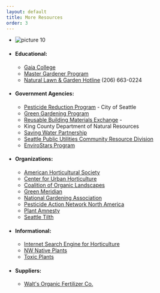 ```yaml
---
layout: default
title: More Resources
order: 3
---
```


* ![picture 10](http://continuumgardens.com/images/pic10.jpg)
* #### Educational:
  - [Gaia College][8]
  - [Master Gardener Program][9]
  - [Natural Lawn & Garden Hotline][10] (206) 663-0224

* #### Government Agencies:
  - [Pesticide Reduction Program][11] - City of Seattle
  - [Green Gardening Program][12]
  - [Reusable Building Materials Exchange][13] -
  - King County Department of Natural Resources
  - [Saving Water Partnership][14]
  - [Seattle Public Utilities Community Resource Division][15]
  - [EnviroStars Program][16]

* #### Organizations:
  - [American Horticultural Society][17]
  - [Center for Urban Horticulture][18]
  - [Coalition of Organic Landscapes][19]
  - [Green Meridian][20]
  - [National Gardening Association][21]
  - [Pesticide Action Network North America][22]
  - [Plant Amnesty][23]
  - [Seattle Tilth][24]

* #### Informational:
  - [Internet Search Engine for Horticulture][26]
  - [NW Native Plants][27]
  - [Toxic Plants][28]

* #### Suppliers:
  - [Walt's Organic Fertilizer Co.][29]

 [8]: http://www.organic-land-care.com/
 [9]: http://mastergardener.wsu.edu/
 [10]: mailto:lawnandgardenhotline%40seattletilth.org
 [11]: http://seattle.gov/environment/pesticides.htm
 [12]: http://www.seattle.gov/util/services/yard/for_landscape_professionals/integrated_pest_management/index.asp
 [13]: http://www.2good2toss.com/
 [14]: http://www.savingwater.org/
 [15]: http://www.seattle.gov/util/directory/conservation_index/index.asp
 [16]: http://www.envirostars.org/
 [17]: http://www.ahs.org/
 [18]: http://depts.washington.edu/urbhort/
 [19]: http://www.organiclandscapers.org/
 [20]: http://www.greenmeridian.org/
 [21]: http://www.garden.org/
 [22]: http://www.panna.org/
 [23]: http://www.plantamnesty.org/
 [24]: http://www.seattletilth.org/
 [26]: http://www.hortworld.com/
 [27]: http://gardening.wsu.edu/nwnative/
 [28]: http://www.ansci.cornell.edu/plants/
 [29]: http://www.waltsorganic.com/
